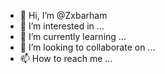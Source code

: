 - 👋 Hi, I’m @Zxbarham
- 👀 I’m interested in ...
- 🌱 I’m currently learning ...
- 💞️ I’m looking to collaborate on ...
- 📫 How to reach me ...

<!---
Zxbarham/Zxbarham is a ✨ special ✨ repository because its `README.md` (this file) appears on your GitHub profile.
You can click the Preview link to take a look at your changes.
--->
